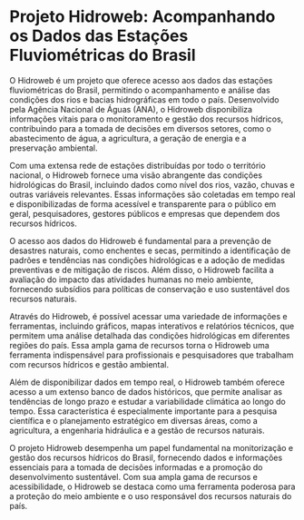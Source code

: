 # Projeto Hidroweb: Acompanhando os Dados das Estações Fluviométricas do Brasil

O Hidroweb é um projeto que oferece acesso aos dados das estações fluviométricas do Brasil, permitindo o acompanhamento e análise das condições dos rios e bacias hidrográficas em todo o país. Desenvolvido pela Agência Nacional de Águas (ANA), o Hidroweb disponibiliza informações vitais para o monitoramento e gestão dos recursos hídricos, contribuindo para a tomada de decisões em diversos setores, como o abastecimento de água, a agricultura, a geração de energia e a preservação ambiental.

Com uma extensa rede de estações distribuídas por todo o território nacional, o Hidroweb fornece uma visão abrangente das condições hidrológicas do Brasil, incluindo dados como nível dos rios, vazão, chuvas e outras variáveis relevantes. Essas informações são coletadas em tempo real e disponibilizadas de forma acessível e transparente para o público em geral, pesquisadores, gestores públicos e empresas que dependem dos recursos hídricos.

O acesso aos dados do Hidroweb é fundamental para a prevenção de desastres naturais, como enchentes e secas, permitindo a identificação de padrões e tendências nas condições hidrológicas e a adoção de medidas preventivas e de mitigação de riscos. Além disso, o Hidroweb facilita a avaliação do impacto das atividades humanas no meio ambiente, fornecendo subsídios para políticas de conservação e uso sustentável dos recursos naturais.

Através do Hidroweb, é possível acessar uma variedade de informações e ferramentas, incluindo gráficos, mapas interativos e relatórios técnicos, que permitem uma análise detalhada das condições hidrológicas em diferentes regiões do país. Essa ampla gama de recursos torna o Hidroweb uma ferramenta indispensável para profissionais e pesquisadores que trabalham com recursos hídricos e gestão ambiental.

Além de disponibilizar dados em tempo real, o Hidroweb também oferece acesso a um extenso banco de dados históricos, que permite analisar as tendências de longo prazo e estudar a variabilidade climática ao longo do tempo. Essa característica é especialmente importante para a pesquisa científica e o planejamento estratégico em diversas áreas, como a agricultura, a engenharia hidráulica e a gestão de recursos naturais.

O projeto Hidroweb desempenha um papel fundamental na monitorização e gestão dos recursos hídricos do Brasil, fornecendo dados e informações essenciais para a tomada de decisões informadas e a promoção do desenvolvimento sustentável. Com sua ampla gama de recursos e acessibilidade, o Hidroweb se destaca como uma ferramenta poderosa para a proteção do meio ambiente e o uso responsável dos recursos naturais do país.
